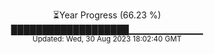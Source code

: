 <p align="center">
⏳Year Progress (66.23 %) <br>
███████████████████▁▁▁▁▁▁▁▁▁▁▁ <br>
<sub>Updated: Wed, 30 Aug 2023 18:02:40 GMT</sub>
</p>

